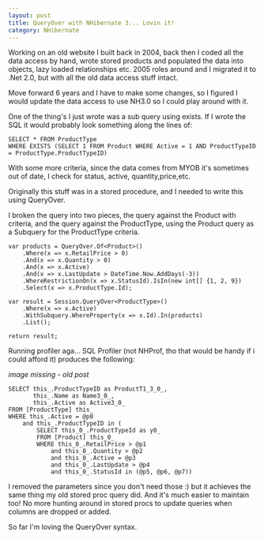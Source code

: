 ```yaml
---
layout: post
title: QueryOver with NHibernate 3... Lovin it!
category: NHibernate
---
```


Working on an old website I built back in 2004, back then I coded all the data access by hand, wrote stored products and populated the data into objects, lazy loaded relationships etc. 2005 roles around and I migrated it to .Net 2.0, but with all the old data access stuff intact.

Move forward 6 years and I have to make some changes, so I figured I would update the data access to use NH3.0 so I could play around with it.

One of the thing's I just wrote was a sub query using exists. If I wrote the SQL it would probably look something along the lines of:

    SELECT * FROM ProductType
    WHERE EXISTS (SELECT 1 FROM Product WHERE Active = 1 AND ProductTypeID = ProductType.ProductTypeID)
    
With some more criteria, since the data comes from MYOB it's sometimes out of date, I check for status, active, quantity,price,etc.

Originally this stuff was in a stored procedure, and I needed to write this using QueryOver.

I broken the query into two pieces, the query against the Product with criteria, and the query against the ProductType, using the Product query as  a Subquery for the ProductType criteria.

    var products = QueryOver.Of<Product>()
        .Where(x => x.RetailPrice > 0)
        .And(x => x.Quantity > 0)
        .And(x => x.Active)
        .And(x => x.LastUpdate > DateTime.Now.AddDays(-3))
        .WhereRestrictionOn(x => x.StatusId).IsIn(new int[] {1, 2, 9})
        .Select(x => x.ProductType.Id);
        
    var result = Session.QueryOver<ProductType>()
        .Where(x => x.Active)
        .WithSubquery.WhereProperty(x => x.Id).In(products)
        .List();
        
    return result;

Running profiler aga... SQL Profiler (not NHProf, tho that would be handy if i could afford it) produces the following:

*image missing - old post* 

    SELECT this_.ProductTypeID as ProductT1_3_0_,
           this_.Name as Name3_0_,
           this_.Active as Active3_0_
    FROM [ProductType] this_
    WHERE this_.Active = @p0
        and this_.ProductTypeID in (
            SELECT this_0_.ProductTypeId as y0_
            FROM [Product] this_0_
            WHERE this_0_.RetailPrice > @p1
                and this_0_.Quantity > @p2
                and this_0_.Active = @p3
                and this_0_.LastUpdate > @p4
                and this_0_.StatusId in (@p5, @p6, @p7))
                
I removed the parameters since you don't need those :) but it achieves the same thing my old stored proc query did. And it's much easier to maintain too! No more hunting around in stored procs to update queries when columns are dropped or added.

So far I'm loving the QueryOver syntax.













































